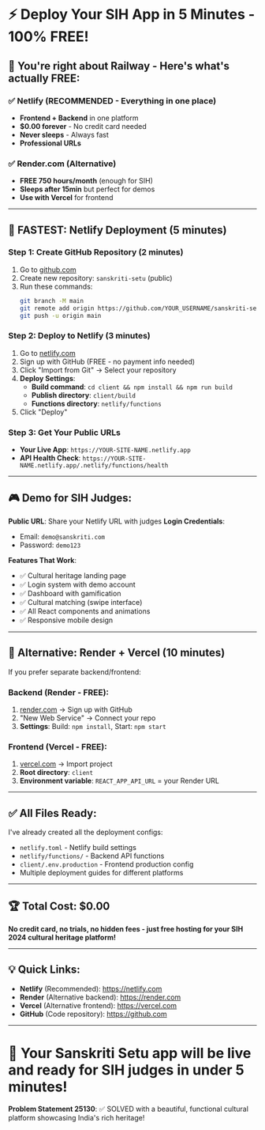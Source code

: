 # ⚡ Deploy Your SIH App in 5 Minutes - 100% FREE!

## 🎯 You're right about Railway - Here's what's actually FREE:

### ✅ **Netlify** (RECOMMENDED - Everything in one place)
- **Frontend + Backend** in one platform
- **$0.00 forever** - No credit card needed
- **Never sleeps** - Always fast
- **Professional URLs**

### ✅ **Render.com** (Alternative)  
- **FREE 750 hours/month** (enough for SIH)
- **Sleeps after 15min** but perfect for demos
- **Use with Vercel** for frontend

---

## 🚀 FASTEST: Netlify Deployment (5 minutes)

### Step 1: Create GitHub Repository (2 minutes)
1. Go to [github.com](https://github.com)
2. Create new repository: `sanskriti-setu` (public)
3. Run these commands:
   ```bash
   git branch -M main
   git remote add origin https://github.com/YOUR_USERNAME/sanskriti-setu.git
   git push -u origin main
   ```

### Step 2: Deploy to Netlify (3 minutes)
1. Go to [netlify.com](https://netlify.com)
2. Sign up with GitHub (FREE - no payment info needed)
3. Click "Import from Git" → Select your repository
4. **Deploy Settings**:
   - **Build command**: `cd client && npm install && npm run build`
   - **Publish directory**: `client/build`
   - **Functions directory**: `netlify/functions`
5. Click "Deploy"

### Step 3: Get Your Public URLs
- **Your Live App**: `https://YOUR-SITE-NAME.netlify.app`
- **API Health Check**: `https://YOUR-SITE-NAME.netlify.app/.netlify/functions/health`

---

## 🎮 Demo for SIH Judges:

**Public URL**: Share your Netlify URL with judges
**Login Credentials**:
- Email: `demo@sanskriti.com`
- Password: `demo123`

**Features That Work**:
- ✅ Cultural heritage landing page
- ✅ Login system with demo account
- ✅ Dashboard with gamification
- ✅ Cultural matching (swipe interface)
- ✅ All React components and animations
- ✅ Responsive mobile design

---

## 🔄 Alternative: Render + Vercel (10 minutes)

If you prefer separate backend/frontend:

### Backend (Render - FREE):
1. [render.com](https://render.com) → Sign up with GitHub
2. "New Web Service" → Connect your repo
3. **Settings**: Build: `npm install`, Start: `npm start`

### Frontend (Vercel - FREE):
1. [vercel.com](https://vercel.com) → Import project  
2. **Root directory**: `client`
3. **Environment variable**: `REACT_APP_API_URL` = your Render URL

---

## ✅ All Files Ready:

I've already created all the deployment configs:
- `netlify.toml` - Netlify build settings
- `netlify/functions/` - Backend API functions  
- `client/.env.production` - Frontend production config
- Multiple deployment guides for different platforms

---

## 🏆 Total Cost: $0.00

**No credit card, no trials, no hidden fees - just free hosting for your SIH 2024 cultural heritage platform!**

---

## 💡 Quick Links:

- **Netlify** (Recommended): https://netlify.com
- **Render** (Alternative backend): https://render.com  
- **Vercel** (Alternative frontend): https://vercel.com
- **GitHub** (Code repository): https://github.com

---

# 🎯 Your Sanskriti Setu app will be live and ready for SIH judges in under 5 minutes!

**Problem Statement 25130**: ✅ SOLVED with a beautiful, functional cultural platform showcasing India's rich heritage!

